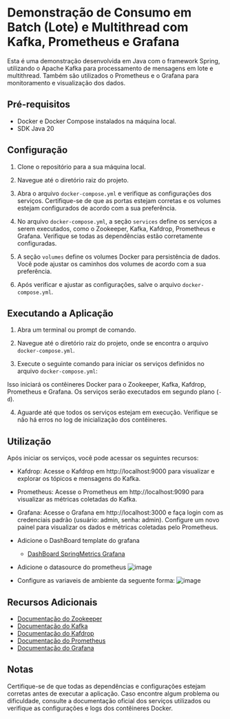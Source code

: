 # Demonstração de Consumo em Batch (Lote) e Multithread com Kafka, Prometheus e Grafana

Esta é uma demonstração desenvolvida em Java com o framework Spring, utilizando o Apache Kafka para processamento de mensagens em lote e multithread. Também são utilizados o Prometheus e o Grafana para monitoramento e visualização dos dados.

## Pré-requisitos

- Docker e Docker Compose instalados na máquina local.
- SDK Java 20

## Configuração

1. Clone o repositório para a sua máquina local.

2. Navegue até o diretório raiz do projeto.

3. Abra o arquivo `docker-compose.yml` e verifique as configurações dos serviços. Certifique-se de que as portas estejam corretas e os volumes estejam configurados de acordo com a sua preferência.

4. No arquivo `docker-compose.yml`, a seção `services` define os serviços a serem executados, como o Zookeeper, Kafka, Kafdrop, Prometheus e Grafana. Verifique se todas as dependências estão corretamente configuradas.

5. A seção `volumes` define os volumes Docker para persistência de dados. Você pode ajustar os caminhos dos volumes de acordo com a sua preferência.

6. Após verificar e ajustar as configurações, salve o arquivo `docker-compose.yml`.

## Executando a Aplicação

1. Abra um terminal ou prompt de comando.

2. Navegue até o diretório raiz do projeto, onde se encontra o arquivo `docker-compose.yml`.

3. Execute o seguinte comando para iniciar os serviços definidos no arquivo `docker-compose.yml`:

Isso iniciará os contêineres Docker para o Zookeeper, Kafka, Kafdrop, Prometheus e Grafana. Os serviços serão executados em segundo plano (`-d`).

4. Aguarde até que todos os serviços estejam em execução. Verifique se não há erros no log de inicialização dos contêineres.

## Utilização

Após iniciar os serviços, você pode acessar os seguintes recursos:

- Kafdrop: Acesse o Kafdrop em http://localhost:9000 para visualizar e explorar os tópicos e mensagens do Kafka.

- Prometheus: Acesse o Prometheus em http://localhost:9090 para visualizar as métricas coletadas do Kafka.

- Grafana: Acesse o Grafana em http://localhost:3000 e faça login com as credenciais padrão (usuário: admin, senha: admin). Configure um novo painel para visualizar os dados e métricas coletadas pelo Prometheus.
- Adicione o DashBoard template do grafana
  - [DashBoard SpringMetrics Grafana](https://grafana.com/grafana/dashboards/14430-spring-boot-statistics-endpoint-metrics/)
- Adicione o datasource do prometheus
  ![image](https://github.com/GaberRB/SpringKafkaMetrics/assets/28874479/dbafe7a5-e892-40b1-90b7-75023811bfae)

- Configure as variaveis de ambiente da seguente forma:
  ![image](https://github.com/GaberRB/SpringKafkaMetrics/assets/28874479/e0cdfb8b-6b79-4c3b-99c2-c60d97c3a4e1)
 

## Recursos Adicionais

- [Documentação do Zookeeper](https://zookeeper.apache.org/doc/current/)
- [Documentação do Kafka](https://kafka.apache.org/documentation/)
- [Documentação do Kafdrop](https://github.com/obsidiandynamics/kafdrop)
- [Documentação do Prometheus](https://prometheus.io/docs/)
- [Documentação do Grafana](https://grafana.com/docs/)


## Notas

Certifique-se de que todas as dependências e configurações estejam corretas antes de executar a aplicação. Caso encontre algum problema ou dificuldade, consulte a documentação oficial dos serviços utilizados ou verifique as configurações e logs dos contêineres Docker.


